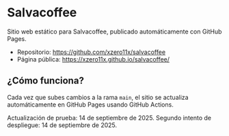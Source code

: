 # Salvacoffee

Sitio web estático para Salvacoffee, publicado automáticamente con GitHub Pages.

- Repositorio: https://github.com/xzero11x/salvacoffee
- Página pública: https://xzero11x.github.io/salvacoffee/

## ¿Cómo funciona?
Cada vez que subes cambios a la rama `main`, el sitio se actualiza automáticamente en GitHub Pages usando GitHub Actions.

Actualización de prueba: 14 de septiembre de 2025.
Segundo intento de despliegue: 14 de septiembre de 2025.
